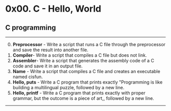 # 0x00. C - Hello, World

## C programming
---
 0. **Preprocessor** - Write a script that runs a C file through the preprocessor and save the result into another file.
 1. **Compiler**- Write a script that compiles a C file but does not link.
 2. **Assembler**- Write a script that generates the assembly code of a C code and save it in an output file.
 3. **Name** - Write a script that compiles a C file and creates an executable named cisfun.
 4. **Hello, puts** - Write a C program that prints exactly "Programming is like building a multilingual puzzle, followed by a new line.
 5. **Hello, printf** - Write a C program that prints exactly with proper grammar, but the outcome is a piece of art,, followed by a new line.
----
